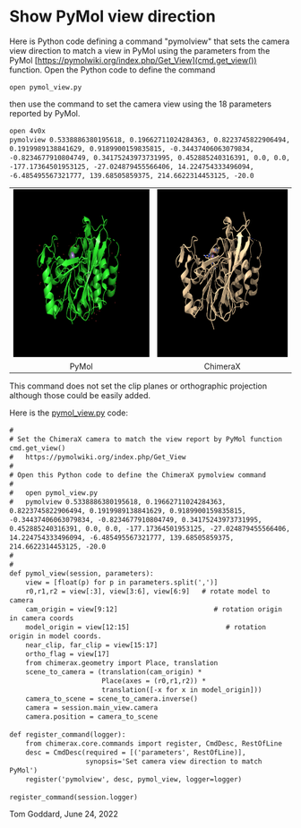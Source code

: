 # Show PyMol view direction

Here is Python code defining a command "pymolview" that sets the camera view direction to match a view in PyMol using the parameters from the PyMol [https://pymolwiki.org/index.php/Get_View](cmd.get_view()) function. Open the Python code to define the command

    open pymol_view.py

then use the command to set the camera view using the 18 parameters reported by PyMol.

    open 4v0x
    pymolview 0.5338886380195618, 0.19662711024284363, 0.8223745822906494, 0.1919989138841629, 0.9189900159835815, -0.34437406063079834, -0.8234677910804749, 0.34175243973731995, 0.452885240316391, 0.0, 0.0, -177.17364501953125, -27.024879455566406, 14.224754333496094, -6.485495567321777, 139.68505859375, 214.6622314453125, -20.0

<table>
<tr>
<td><img src="pymol_view.png" height="300"></td>
<td><img src="chimerax_view.png" height="300"></td>
</tr>
<tr>
<td align=center>PyMol</td>
<td align=center>ChimeraX</td>
</tr>
</table>

This command does not set the clip planes or orthographic projection although those could be easily added.

Here is the [pymol_view.py](pymol_view.py) code:

    #
    # Set the ChimeraX camera to match the view report by PyMol function cmd.get_view()
    #   https://pymolwiki.org/index.php/Get_View
    #
    # Open this Python code to define the ChimeraX pymolview command
    # 
    #   open pymol_view.py
    #   pymolview 0.5338886380195618, 0.19662711024284363, 0.8223745822906494, 0.1919989138841629, 0.9189900159835815, -0.34437406063079834, -0.8234677910804749, 0.34175243973731995, 0.452885240316391, 0.0, 0.0, -177.17364501953125, -27.024879455566406, 14.224754333496094, -6.485495567321777, 139.68505859375, 214.6622314453125, -20.0
    # 
    #
    def pymol_view(session, parameters):
        view = [float(p) for p in parameters.split(',')]
        r0,r1,r2 = view[:3], view[3:6], view[6:9]   # rotate model to camera
        cam_origin = view[9:12]                        # rotation origin in camera coords
        model_origin = view[12:15]                        # rotation origin in model coords.
        near_clip, far_clip = view[15:17]
        ortho_flag = view[17]
        from chimerax.geometry import Place, translation
        scene_to_camera = (translation(cam_origin) *
                           Place(axes = (r0,r1,r2)) *
                           translation([-x for x in model_origin]))
        camera_to_scene = scene_to_camera.inverse()
        camera = session.main_view.camera
        camera.position = camera_to_scene

    def register_command(logger):
        from chimerax.core.commands import register, CmdDesc, RestOfLine
        desc = CmdDesc(required = [('parameters', RestOfLine)],
                       synopsis='Set camera view direction to match PyMol')
        register('pymolview', desc, pymol_view, logger=logger)

    register_command(session.logger)


Tom Goddard, June 24, 2022
